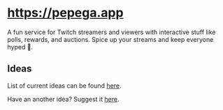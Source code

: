 # https://pepega.app

A fun service for Twitch streamers and viewers with interactive stuff like polls, rewards, and auctions. Spice up your streams and keep everyone hyped 🎉.

## Ideas

List of current ideas can be found [here](https://github.com/users/Perdolique/projects/3/views/1).

Have an another idea? Suggest it [here](https://www.notion.so/131d1991cfee80c88956e8560998a8fd).
